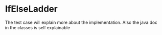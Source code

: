 # IfElseLadder
The test case will explain more about the implementation. Also the java doc in the classes is self explainable